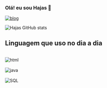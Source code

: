 


### Olá! eu sou Hajas 👋

[![blog](https://img.shields.io/badge/Discord-7289DA?style=for-the-badge&logo=discord&logoColor=white)](https://discord.gg/6XFydfyzbP)
   
   ![Hajas GitHub stats](https://github-readme-stats.vercel.app/api?username=hajime-1&show_icons=true&theme=transparent)

   ## Linguagem que uso no dia a dia

   <div style="display: inline_block"><br/><img align="center" alt="html" src="https://img.shields.io/badge/HTML5-E34F26?style=for-the-badge&logo=html5&logoColor=white"/> 
    <div style="display: inline_block"><br/><img align="center" alt="java" src="https://img.shields.io/badge/Java-ED8B00?style=for-the-badge&logo=openjdk&logoColor=white"/>
     <div style="display: inline_block"><br/><img align="center" alt="SQL" src="https://img.shields.io/badge/MySQL-00000F?style=for-the-badge&logo=mysql&logoColor=white" />
     

